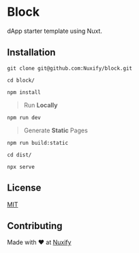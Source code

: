 # Block

dApp starter template using Nuxt.

## Installation

```
git clone git@github.com:Nuxify/block.git
```

```
cd block/
```

```
npm install
```

> Run **Locally**

```
npm run dev
```

> Generate **Static** Pages

```
npm run build:static
```

```
cd dist/
```

```
npx serve
```

## License

[MIT](https://choosealicense.com/licenses/mit/)

## Contributing

Made with ❤️ at [Nuxify](https://nuxify.tech)
